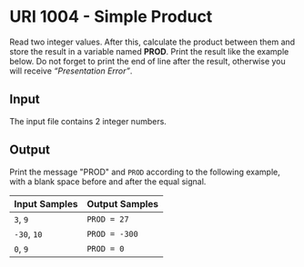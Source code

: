 # URI 1004 - Simple Product
Read two integer values.
After this, calculate the product between them and store the result in a variable named **PROD**.
Print the result like the example below.
Do not forget to print the end of line after the result, otherwise you will receive _“Presentation Error”_.

## Input
The input file contains 2 integer numbers.

## Output
Print the message "PROD" and `PROD` according to the following example, with a blank space before and after the equal signal.

|Input Samples|Output Samples|
|:-|:-|
|`3`, `9`|`PROD = 27`|
|`-30`, `10`|`PROD = -300`|
|`0`, `9`|`PROD = 0`|
